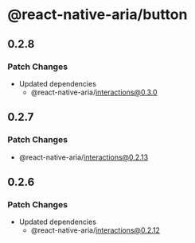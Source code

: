 # @react-native-aria/button

## 0.2.8

### Patch Changes

- Updated dependencies
  - @react-native-aria/interactions@0.3.0

## 0.2.7

### Patch Changes

- @react-native-aria/interactions@0.2.13

## 0.2.6

### Patch Changes

- Updated dependencies
  - @react-native-aria/interactions@0.2.12
